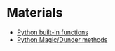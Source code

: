 # Materials
- [Python built-in functions](https://docs.python.org/3/library/functions.html)
- [Python Magic/Dunder methods](https://www.tutorialsteacher.com/python/magic-methods-in-python)


